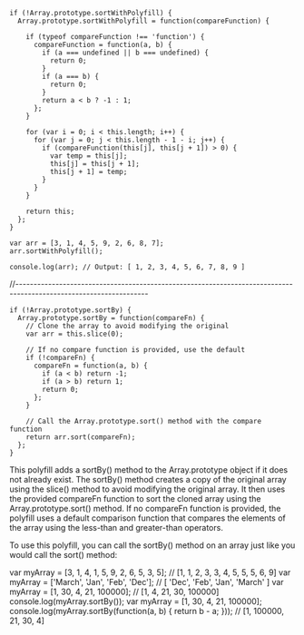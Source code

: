 ```
if (!Array.prototype.sortWithPolyfill) {
  Array.prototype.sortWithPolyfill = function(compareFunction) {
  
    if (typeof compareFunction !== 'function') {
      compareFunction = function(a, b) {
        if (a === undefined || b === undefined) {
          return 0;
        }
        if (a === b) {
          return 0;
        }
        return a < b ? -1 : 1;
      };
    }

    for (var i = 0; i < this.length; i++) {
      for (var j = 0; j < this.length - 1 - i; j++) {
        if (compareFunction(this[j], this[j + 1]) > 0) {
          var temp = this[j];
          this[j] = this[j + 1];
          this[j + 1] = temp;
        }
      }
    }

    return this;
  };
}

var arr = [3, 1, 4, 5, 9, 2, 6, 8, 7];
arr.sortWithPolyfill();

console.log(arr); // Output: [ 1, 2, 3, 4, 5, 6, 7, 8, 9 ]
```




//------------------------------------------------------------------------------------------------------------------
```
if (!Array.prototype.sortBy) {
  Array.prototype.sortBy = function(compareFn) {
    // Clone the array to avoid modifying the original
    var arr = this.slice(0);

    // If no compare function is provided, use the default
    if (!compareFn) {
      compareFn = function(a, b) {
        if (a < b) return -1;
        if (a > b) return 1;
        return 0;
      };
    }

    // Call the Array.prototype.sort() method with the compare function
    return arr.sort(compareFn);
  };
}
```
This polyfill adds a sortBy() method to the Array.prototype object if it does not already exist. The sortBy() method creates a copy of the original array using the slice() method to avoid modifying the original array. It then uses the provided compareFn function to sort the cloned array using the Array.prototype.sort() method. If no compareFn function is provided, the polyfill uses a default comparison function that compares the elements of the array using the less-than and greater-than operators.

To use this polyfill, you can call the sortBy() method on an array just like you would call the sort() method:



var myArray = [3, 1, 4, 1, 5, 9, 2, 6, 5, 3, 5];   // [1, 1, 2, 3, 3, 4, 5, 5, 5, 6, 9]
var myArray = ['March', 'Jan', 'Feb', 'Dec'];      // [ 'Dec', 'Feb', 'Jan', 'March' ]
var myArray = [1, 30, 4, 21, 100000];              // [1, 4, 21, 30, 100000]
console.log(myArray.sortBy()); 
var myArray = [1, 30, 4, 21, 100000];
console.log(myArray.sortBy(function(a, b) { return b - a; })); // [1, 100000, 21, 30, 4]
